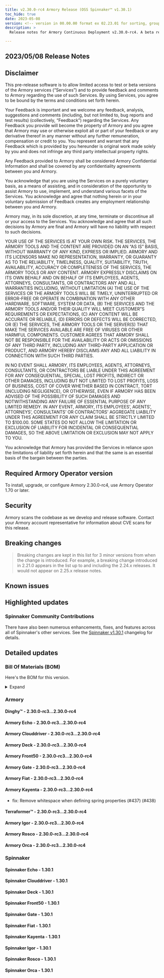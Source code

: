 ```yaml
---
title: v2.30.0-rc4 Armory Release (OSS Spinnaker™ v1.30.1)
toc_hide: true
date: 2023-05-08
version: <!-- version in 00.00.00 format ex 02.23.01 for sorting, grouping -->
description: >
  Release notes for Armory Continuous Deployment v2.30.0-rc4. A beta release is not meant for installation in production environments.

---
```


## 2023/05/08 Release Notes

## Disclaimer

This pre-release software is to allow limited access to test or beta versions of the Armory services (“Services”) and to provide feedback and comments to Armory regarding the use of such Services. By using Services, you agree to be bound by the terms and conditions set forth herein.

Your Feedback is important and we welcome any feedback, analysis, suggestions and comments (including, but not limited to, bug reports and test results) (collectively, “Feedback”) regarding the Services. Any Feedback you provide will become the property of Armory and you agree that Armory may use or otherwise exploit all or part of your feedback or any derivative thereof in any manner without any further remuneration, compensation or credit to you. You represent and warrant that any Feedback which is provided by you hereunder is original work made solely by you and does not infringe any third party intellectual property rights.

Any Feedback provided to Armory shall be considered Armory Confidential Information and shall be covered by any confidentiality agreements between you and Armory.

You acknowledge that you are using the Services on a purely voluntary basis, as a means of assisting, and in consideration of the opportunity to assist Armory to use, implement, and understand various facets of the Services. You acknowledge and agree that nothing herein or in your voluntary submission of Feedback creates any employment relationship between you and Armory.

Armory may, in its sole discretion, at any time, terminate or discontinue all or your access to the Services. You acknowledge and agree that all such decisions by Armory are final and Armory will have no liability with respect to such decisions.

YOUR USE OF THE SERVICES IS AT YOUR OWN RISK. THE SERVICES, THE ARMORY TOOLS AND THE CONTENT ARE PROVIDED ON AN “AS IS” BASIS, WITHOUT WARRANTY OF ANY KIND, EXPRESS OR IMPLIED. ARMORY AND ITS LICENSORS MAKE NO REPRESENTATION, WARRANTY, OR GUARANTY AS TO THE RELIABILITY, TIMELINESS, QUALITY, SUITABILITY, TRUTH, AVAILABILITY, ACCURACY OR COMPLETENESS OF THE SERVICES, THE ARMORY TOOLS OR ANY CONTENT. ARMORY EXPRESSLY DISCLAIMS ON ITS OWN BEHALF AND ON BEHALF OF ITS EMPLOYEES, AGENTS, ATTORNEYS, CONSULTANTS, OR CONTRACTORS ANY AND ALL WARRANTIES INCLUDING, WITHOUT LIMITATION (A) THE USE OF THE SERVICES OR THE ARMORY TOOLS WILL BE TIMELY, UNINTERRUPTED OR ERROR-FREE OR OPERATE IN COMBINATION WITH ANY OTHER HARDWARE, SOFTWARE, SYSTEM OR DATA, (B) THE SERVICES AND THE ARMORY TOOLS AND/OR THEIR QUALITY WILL MEET CUSTOMER”S REQUIREMENTS OR EXPECTATIONS, (C) ANY CONTENT WILL BE ACCURATE OR RELIABLE, (D) ERRORS OR DEFECTS WILL BE CORRECTED, OR (E) THE SERVICES, THE ARMORY TOOLS OR THE SERVER(S) THAT MAKE THE SERVICES AVAILABLE ARE FREE OF VIRUSES OR OTHER HARMFUL COMPONENTS. CUSTOMER AGREES THAT ARMORY SHALL NOT BE RESPONSIBLE FOR THE AVAILABILITY OR ACTS OR OMISSIONS OF ANY THIRD PARTY, INCLUDING ANY THIRD-PARTY APPLICATION OR PRODUCT, AND ARMORY HEREBY DISCLAIMS ANY AND ALL LIABILITY IN CONNECTION WITH SUCH THIRD PARTIES.

IN NO EVENT SHALL ARMORY, ITS EMPLOYEES, AGENTS, ATTORNEYS, CONSULTANTS, OR CONTRACTORS BE LIABLE UNDER THIS AGREEMENT FOR ANY CONSEQUENTIAL, SPECIAL, LOST PROFITS, INDIRECT OR OTHER DAMAGES, INCLUDING BUT NOT LIMITED TO LOST PROFITS, LOSS OF BUSINESS, COST OF COVER WHETHER BASED IN CONTRACT, TORT (INCLUDING NEGLIGENCE), OR OTHERWISE, EVEN IF ARMORY HAS BEEN ADVISED OF THE POSSIBILITY OF SUCH DAMAGES AND NOTWITHSTANDING ANY FAILURE OF ESSENTIAL PURPOSE OF ANY LIMITED REMEDY. IN ANY EVENT, ARMORY, ITS EMPLOYEES’, AGENTS’, ATTORNEYS’, CONSULTANTS’ OR CONTRACTORS’ AGGREGATE LIABILITY UNDER THIS AGREEMENT FOR ANY CLAIM SHALL BE STRICTLY LIMITED TO $100.00. SOME STATES DO NOT ALLOW THE LIMITATION OR EXCLUSION OF LIABILITY FOR INCIDENTAL OR CONSEQUENTIAL DAMAGES, SO THE ABOVE LIMITATION OR EXCLUSION MAY NOT APPLY TO YOU.

You acknowledge that Armory has provided the Services in reliance upon the limitations of liability set forth herein and that the same is an essential basis of the bargain between the parties.


## Required Armory Operator version

To install, upgrade, or configure Armory 2.30.0-rc4, use Armory Operator 1.70 or later.

## Security

Armory scans the codebase as we develop and release software. Contact your Armory account representative for information about CVE scans for this release.

## Breaking changes
<!-- Copy/paste from the previous version if there are recent ones. We can drop breaking changes after 3 minor versions. Add new ones from OSS and Armory. -->

> Breaking changes are kept in this list for 3 minor versions from when the change is introduced. For example, a breaking change introduced in 2.21.0 appears in the list up to and including the 2.24.x releases. It would not appear on 2.25.x release notes.

## Known issues
<!-- Copy/paste known issues from the previous version if they're not fixed. Add new ones from OSS and Armory. If there aren't any issues, state that so readers don't think we forgot to fill out this section. -->

## Highlighted updates

<!--
Each item category (such as UI) under here should be an h3 (###). List the following info that service owners should be able to provide:
- Major changes or new features we want to call out for Armory and OSS. Changes should be grouped under end user understandable sections. For example, instead of Deck, use UI. Instead of Fiat, use Permissions.
- Fixes to any known issues from previous versions that we have in release notes. These can all be grouped under a Fixed issues H3.
-->




###  Spinnaker Community Contributions

There have also been numerous enhancements, fixes, and features across all of Spinnaker's other services. See the
[Spinnaker v1.30.1](https://www.spinnaker.io/changelogs/1.30.1-changelog/) changelog for details.

## Detailed updates

### Bill Of Materials (BOM)

Here's the BOM for this version.
<details><summary>Expand</summary>
<pre class="highlight">
<code>artifactSources:
  dockerRegistry: docker.io/armory
dependencies:
  redis:
    commit: null
    version: 2:2.8.4-2
services:
  clouddriver:
    commit: a7b3b64ae629ba6c471d638d7e82ad367f0a0ca4
    version: 2.30.0-rc4
  deck:
    commit: a5ae63596f79df5c3dd4999253a9ed72dece7de3
    version: 2.30.0-rc4
  dinghy:
    commit: 5250de80948732c8caac6ffc5293a8af80a63a0f
    version: 2.30.0-rc4
  echo:
    commit: 324514ad69a6479cca0d31e206a30c70b034720c
    version: 2.30.0-rc4
  fiat:
    commit: f32a26379f64825d6233ffd24922b1437e045a17
    version: 2.30.0-rc4
  front50:
    commit: e0b2300fa54221c4168c560fc8a0191e180bf801
    version: 2.30.0-rc4
  gate:
    commit: d304d29ca38a80e73fbf896260a0311d4fb56e92
    version: 2.30.0-rc4
  igor:
    commit: efe9069d9e7aaed8810642939a63d46b3e110d0a
    version: 2.30.0-rc4
  kayenta:
    commit: 389b63e338def68a639fa71dd263af5ca50b77db
    version: 2.30.0-rc4
  monitoring-daemon:
    commit: null
    version: 2.26.0
  monitoring-third-party:
    commit: null
    version: 2.26.0
  orca:
    commit: 3c3f876319b71daa41230d0904a896a2cb8bf5a7
    version: 2.30.0-rc4
  rosco:
    commit: cfb76862ca94047a4474e8660a6ca30f5b8e8b50
    version: 2.30.0-rc4
  terraformer:
    commit: 418546f57129380e383e62b6178ed582e6d64a93
    version: 2.30.0-rc4
timestamp: "2023-05-08 17:19:21"
version: 2.30.0-rc4
</code>
</pre>
</details>

### Armory


#### Dinghy™ - 2.30.0-rc3...2.30.0-rc4


#### Armory Echo - 2.30.0-rc3...2.30.0-rc4


#### Armory Clouddriver - 2.30.0-rc3...2.30.0-rc4


#### Armory Deck - 2.30.0-rc3...2.30.0-rc4


#### Armory Front50 - 2.30.0-rc3...2.30.0-rc4


#### Armory Gate - 2.30.0-rc3...2.30.0-rc4


#### Armory Fiat - 2.30.0-rc3...2.30.0-rc4


#### Armory Kayenta - 2.30.0-rc3...2.30.0-rc4

  - fix: Remove whitespace when defining spring properties (#437) (#438)

#### Terraformer™ - 2.30.0-rc3...2.30.0-rc4


#### Armory Igor - 2.30.0-rc3...2.30.0-rc4


#### Armory Rosco - 2.30.0-rc3...2.30.0-rc4


#### Armory Orca - 2.30.0-rc3...2.30.0-rc4



### Spinnaker


#### Spinnaker Echo - 1.30.1


#### Spinnaker Clouddriver - 1.30.1


#### Spinnaker Deck - 1.30.1


#### Spinnaker Front50 - 1.30.1


#### Spinnaker Gate - 1.30.1


#### Spinnaker Fiat - 1.30.1


#### Spinnaker Kayenta - 1.30.1


#### Spinnaker Igor - 1.30.1


#### Spinnaker Rosco - 1.30.1


#### Spinnaker Orca - 1.30.1


